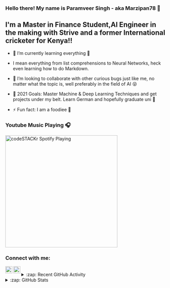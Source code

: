 ### Hello there! My name is Paramveer Singh - aka Marzipan78 👋


## I'm a Master in Finance Student,AI Engineer in the making with Strive and a former International cricketer for Kenya!!


- 🌱 I’m currently learning everything 🤣
- I mean everything from list comprehensions to Neural Networks, heck even learning how to do Markdown.
- 👯 I’m looking to collaborate with other curious bugs just like me, no matter what the topic is, well preferably in the field of AI 😝
- 🥅 2021 Goals: Master Machine & Deep Learning Techniques and get projects under my belt. Learn German and hopefully graduate uni 🙌

- ⚡ Fun fact: I am a foodiee 🐼

### Youtube Music Playing 🎧

[<img src="https://now-playing-codestackr.vercel.app/api/spotify-playing" alt="codeSTACKr Spotify Playing" width="350" />](https://music.youtube.com/watch?v=rGWqWcZriiw&list=RDAMVMrGWqWcZriiw)

### Connect with me:


[<img align="left" alt="paramveer-singh07 | LinkedIn" width="22px" src="https://cdn.jsdelivr.net/npm/simple-icons@v3/icons/linkedin.svg" />][linkedin]
[<img align="left" alt="a_slygabru/ | Instagram" width="22px" src="https://cdn.jsdelivr.net/npm/simple-icons@v3/icons/instagram.svg" />][instagram]

<br />



<details>
  <summary>:zap: Recent GitHub Activity</summary>
  
<!--START_SECTION:activity-->

<!--END_SECTION:activity-->

</details>

<details>
  <summary>:zap: GitHub Stats</summary>

  <img align="left" alt="Marzipan78's GitHub Stats" src="https://github-readme-stats.codestackr.vercel.app/api?username=Marzipan78&show_icons=true&hide_border=true" />

</details>


[instagram]: https://instagram.com/a_slygabru/
[linkedin]: https://www.linkedin.com/in/paramveer-singh07/
